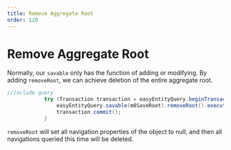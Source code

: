 ```yaml
---
title: Remove Aggregate Root
order: 120
---
```


# Remove Aggregate Root
Normally, our `savable` only has the function of adding or modifying. By adding `removeRoot`, we can achieve deletion of the entire aggregate root.
```java
//include query
            try (Transaction transaction = easyEntityQuery.beginTransaction()) {
                easyEntityQuery.savable(m8SaveRoot).removeRoot().executeCommand();
                transaction.commit();
            }
```
`removeRoot` will set all navigation properties of the object to null, and then all navigations queried this time will be deleted.

